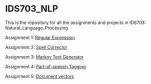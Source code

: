 # IDS703_NLP
This is the repository for all the assignments and projects in IDS703: Natural_Language_Processing


Assignment 1: [Regular Expression](https://github.com/YZhu0225/IDS703_Natural_Language_Processing/tree/main/Regular%20Expression)

Assignment 2: [Spell Corrector](https://github.com/YZhu0225/IDS703_Natural_Language_Processing/tree/main/Spell%20Corrector)

Assignment 3: [Markov Text Generator](https://github.com/YZhu0225/IDS703_Natural_Language_Processing/tree/main/Markov%20Text%20Generator)

Assignment 4: [Part-of-speech Tagging](https://github.com/YZhu0225/IDS703_Natural_Language_Processing/tree/main/Part-of-speech%20Tagging)

Assignment 5: [Document vectors](https://github.com/YZhu0225/IDS703_Natural_Language_Processing/tree/main/Document%20vectors)
